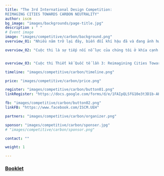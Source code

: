 ```yaml
---
title: "The 3rd International Design Competition: 
REIMAGING CITIES TOWARDS CARBON NEUTRALITY"
author: iscm
bg_image: "images/backgrounds/page-title.jpg"
description : " "
# Event image
image: "images/competitive/carbon/background.png"
overview_01: "Nhiều năm trở lại đây, biến đổi khí hậu đã và đang ảnh hưởng đến toàn thế giới, dẫn đến nhiều tác động tiêu cực có thể kể đến như tần suất xuất hiện điều kiện thời tiết khắc nghiệt cao, tốc độ tăng nhanh của mực nước biển, acid hóa và đại dương và tình trạng mất đa dạng sinh học. Để hạn chế các hiện tượng tiêu cực này, Hiệp định Paris giữa các nước đã đặt mục tiêu đảm bảo nóng lên toàn cầu nhỏ hơn 1.5 độ C- mức nhiệt an toàn do Ủy ban Liên chính phủ về Biến đổi Khí hậu đề xuất - thông qua Trung hoà Carbon (Carbon Neutrality) trước giữa thế kỷ 21."

overview_02: "Cuộc thi là sự tiếp nối nỗ lực của chúng tôi ở khía cạnh kiến trúc và đô thị trong quá trình kiến tạo một tương lai Trung hoà Carbon, bằng cách khuyến khích người tham gia đưa ra các giải pháp thay thế để đạt được kế hoạch xây dựng đô thị bền vững. Để thực hiện điều này, chúng tôi khuyến khích thí sinh nghiên cứu tỉ mỉ khả năng can thiệp đô thị vào thị trường nhà ở, không gian đô thị và sự triển khai về mặt công nghệ để có thể tạo ra sự thay đổi tích cực về nồng độ Carbon ở quy mô lớn. Các bạn sinh viên tham dự được thoải mái mở rộng hoặc thay đổi, cải tiến các công trình hiện tại, hoặc đưa ra các ý tưởng thiết kế mới cho Phước Thắng Bắc - địa điểm được chọn là đề bài."


overview_03: "Cuộc thi Thiết kế Quốc tế lần 3: Reimagining Cities Towards Carbon Neutrality, được đồng tổ chức bởi Đại học Kinh tế TP. HCM, Uỷ ban Nhân dân TP. Vũng Tàu cùng với các đối tác, nhà tài trợ trong và ngoài nước (Đại học Handong Global,  Politecnico di Milano, Đại học Trieste, Đại học Melbourne, Đại học Seoul, Citilinks, UNICITI, OMGEVING, Đại học Thammasat, Viện Đại học KU Leuven, Trường Kiến trúc Boston, Trường Kiến trúc Dayananda Sagar, ASPECT Studio, Lee Kuan Yew Centre for Innovative Cities - Đại học Công nghệ Thiết kế Singapore SUTD) dưới sự tài trợ của National Housing Organization và Handong Engineering & Construction."

timeline: "images/competitive/carbon/timeline.png"

price: "images/competitive/carbon/price.png"

register: "images/competitive/carbon/button01.png"
linkRegister: "https://docs.google.com/forms/d/e/1FAIpQLSfG10e3t3D1b-AHRcVwfcbESo2WCi4G6WfJoHJIwjWbd_tVmg/viewform"

fb: "images/competitive/carbon/button02.png"
linkFB: "https://www.facebook.com/ISCM.UEH"

partners: "images/competitive/carbon/organizer.png"

sponsor: "images/competitive/carbon/sponser.jpg"
# "images/competitive/carbon/sponsor.png"

contact: "" 

weight: 1

---
```



### [Booklet](https://drive.google.com/file/d/1tepmI59FPfrtMU9kdStOSLMqhlk7NHkX/view?usp=sharing)


